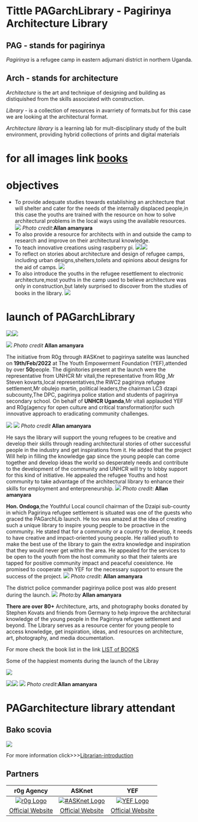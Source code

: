 # **Tittle** PAGarchLibrary - Pagirinya Architecture Library
## PAG - stands for pagirinya
*Pagirinya* is a refugee camp in eastern adjumani district in northern Uganda.
## Arch - stands for architecture
*Architecture* is the art and technique of designing and building as distiquished from the skills associated with construction.

*Library* - is a collection of resources in avarriety of formats.but for this case we are looking at the architectural format.

*Architecture library* is a learning lab for mult-disciplinary study of the built environment, providing hybrid collections of prints and digital materials
# for all images link [books](images/allimagesofthebooks.jpg)
# objectives
- To provide adequate studies towards establishing an architecture that will shelter and cater for the needs of the internally displaced people,in this case the youths are trained with the resource on how to solve architectural problems in the local ways using the available resources.
![](images/utlibry.jpg)
  *Photo credit*:**Allan amanyara**
- To also provide a resource for architects with in and outside the camp to research and improve on their architectural knowledge.
- To teach innovative creations using raspberry pi.
![](images/rasberrypi.jpg)![](images/newrasberrypp.jpg)
- To reflect on stories about architecture and design of refugee camps, including urban designs,shelters,toilets and opinions about designs for the aid of camps.
![](images/literyarchitecture.jpg)
- To also introduce the youths in the refugee resettlement to electronic architecture,most youths in the camp used to believe architecture was only in construction,but lately surprised to discover from the studies of books in the library.
![](images/telecommunications.jpg)
# launch of PAGarchLibrary
![](images/arctandscholatism.jpg)![](images/basiccarpentry.jpg)

 ![](images/IMG_20220403_123403_574.jpg) 
   *Photo credit* **Allan amanyara**             

The initiative from R0g through #ASKnet to pagirinya satelite was launched on **19th/Feb/2022** at The Youth Empowerment Foundation (YEF),attended by over **50**people.
The diginitories present at the launch were the representative from UNHCR Mr vitali,the representative from R0g ,Mr Steven kovarts,local representatives,the RWC2 pagirinya refugee settlement,Mr obulejo martin, political leaders,the chairman LC3 dzapi subcounty,The DPC, pagirinya police station and students of pagirinya secondary school.
On behalf of **UNHCR Uganda**,Mr vitali applauded YEF and R0g(agency for open culture and critical transformation)for such innovative approach to eradicating community challenges.

![](images/IMG_20220403_123424_227.jpg)
![](images/mrvitalianded.jpg)
 *Photo credit* **Allan amanyara**

He says the library will support the young refugees to be creative and develop their skills through reading architectural stories of other successful people in the industry and get inspirations from it.
He added that the project Will help in filling the knowledge gap since the young people can come together and develop ideas the world so desperately needs and contribute to the development of the community and UNHCR will try to lobby support for this kind of initiative.
He appealed the refugee Youths and host community to take advantage of the architectural library  to enhance their skills for employment and enterpreneurship.
![](images/IMG_20220403_123430_913.jpg)
 *Photo credit*: **Allan amanyara**


**Hon. Ondoga**,the Youthful Local council chairman of the Dzaipi sub-county in which Pagirinya refugee settlement is situated was one of the guests who graced the PAGarchLib launch. He too was amazed at the idea of creating such a unique library to inspire young people to be proactive in the community. He stated that for a community or a country to develop, it needs to have creative and impact-oriented young people. He rallied youth to make the best use of the library to gain the extra knowledge and inspiration that they would never get within the area. He appealed for the services to be open to the youth from the host community so that their talents are tapped for positive community impact and peaceful coexistence. He promised to cooperate with YEF for the necessary support to ensure the success of the project.
![](images/IMG_20220403_133939_699.jpg)
 *Photo credit*: **Allan amanyara**

The district police commander pagirinya police post was aldo present during the launch.
![](images/dpcgivingspeech.jpg)
*Photo*:by **Allan amanyara**



**There are over 80+** Architecture, arts, and photography books  donated by Stephen Kovats and friends from Germany to help improve the architectural knowledge of the young people in the Pagirinya refugee settlement and beyond. The Library serves as a resource center for young people to access knowledge, get inspiration, ideas, and resources on architecture, art, photography, and media documentation.

For more check the book list in the link [LIST of BOOKS](Book-list.csv)

Some of the happiest moments during the launch of the Libray

![](images/africansytle.jpg)


![](images/group.jpg)![](images/modernarchitecture.jpg)  ![](images/group.jpg)
 *Photo credit*:**Allan amanyara**

# PAGarchitecture library attendant
## Bako scovia 
![](images/PAgarchiteturelibrayattendant.jpg)


For more information click>>>[Librarian-introduction](Introduction-of-the-librarian.md)







## Partners

| r0g Agency | ASKnet  | YEF |
| :--------: | :----: | :-------: |
|[![r0g Logo](images/r0g_logo.png)](https://openculture.agency/)|[![#ASKnet Logo](images/asknet-logo.png)](https://github.com/ASKnet-Open-Training)|  [![YEF Logo](images/yef-logo.jpeg)](https://yef-uganda.org/) |
| [Official Website](https://openculture.agency/) | [Official Website](https://github.com/ASKnet-Open-Training) | [Official Website](https://yef-uganda.org/) |

